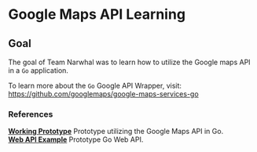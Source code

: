 # Google Maps API Learning

## Goal
The goal of Team Narwhal was to learn how to utilize the Google maps API in a `Go` application.

To learn more about the `Go` Google API Wrapper, visit: https://github.com/googlemaps/google-maps-services-go

### References
[**Working Prototype**](https://github.com/Narwhal-Pillar/hamsterApi/blob/google-api/app/features/places/place_controller.go) Prototype utilizing the Google Maps API in Go.<br>
[**Web API Example**](https://github.com/ChaseHardin/guild-members) Prototype Go Web API.

